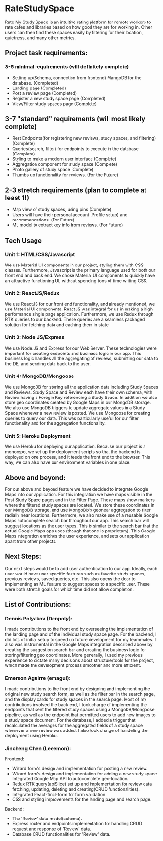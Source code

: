 # RateStudySpace

Rate My Study Space is an intuitive rating platform for remote workers to rate cafes and libraries based on how good they are for working in. Other users can then find these spaces easily by filtering for their location, quietness, and many other metrics.

## Project task requirements:
### 3-5 minimal requirements (will definitely complete)
  * Setting up(Schema, connection from frontend) MangoDB for the database. (Completed)
  * Landing page (Completed)
  * Post a review page (Completed)
  * Register a new study space page (Completed)
  * View/Filter study spaces page (Complete)
## 3-7 "standard" requirements (will most likely complete)
  * Rest Endpoints(for registering new reviews, study spaces, and filtering) (Complete)
  * Queries(search, filter) for endpoints to execute in the database (Complete)
  * Styling to make a modern user interface (Complete)
  * Aggregation component for study space (Complete)
  * Photo gallery of study space (Complete)
  * Thumbs up functionality for reviews. (For the Future)
## 2-3 stretch requirements (plan to complete at least 1!)
  * Map view of study spaces, using pins (Complete)
  * Users will have their personal account (Profile setup) and recommendations. (For Future)
  * ML model to extract key info from reviews. (For Future)
## Tech Usage
### Unit 1: HTML/CSS/Javascript
We use Material UI components in our project, styling them with CSS classes. Furthermore, Javascript is the primary language used for both our front end and back end. 
We chose Material UI components to quickly have an attractive functioning UI, without spending tons of time writing CSS.

### Unit 2: ReactJS/Redux
We use ReactJS for our front end functionality, and already mentioned, we use Material UI components. ReactJS was integral for us in making a high performance single page application. Furthermore, we use Redux through RTK queries to our backend. These queries are a seamless packaged solution for fetching data and caching them in state.

### Unit 3: Node.JS/Express
We use Node.JS and Express for our Web Server. These technologies were important for creating endpoints and business logic in our app. This business logic handles all the aggregating of reviews, submitting our data to the DB, and sending data back to the user.

### Unit 4: MongoDB/Mongoose
We use MongoDB for storing all the application data including Study Spaces and Reviews. Study Space and Review each have their own schema, with Review having a Foregin Key referencing a Study Space. In addition we also store geo coordinates created by Google Maps in our MongoDB storage. We also use MongoDB triggers to update aggregate values in a Study Space whenever a new review is posted. We use Mongoose for creating queries to query our data. This was particularly useful for our filter functionality and for the aggregation functionality.

### Unit 5: Heroku Deployment
We use Heroku for deploying our application. Because our project is a monorepo, we set up the deployment scripts so that the backend is deployed on one process, and it feeds the front end to the browser. This way, we can also have our environment variables in one place.

## Above and beyond:
For our above and beyond feature we have decided to integrate Google Maps into our application. For this integration we have maps visible in the Post Study Space pages and in the Filter Page. These maps show markers where the filtered study spaces are located. We store these coordinates in our MongoDB storage, and use MongoDb's geonear aggregation to filter radially near locations. Furthermore, we also make use of a reusable Google Maps autocomplete search bar throughout our app. This search bar will suggest locations as the user types. This is similar to the search bar that the actual Google Maps app uses (though that one is proprietary). This Google Maps integration enriches the user experience, and sets our application apart from other projects.

## Next Steps:
Our next steps would be to add user authentication to our app. Ideally, each user would have user specific features such as favorite study spaces, previous reviews, saved queries, etc. This also opens the door to implementing an ML feature to suggest spaces to a specific user. These were both stretch goals for which time did not allow completion.

## List of Contributions:
### Dennis Polyakov (Denpoly):
I made contributions to the front end by overseeing the implementation of the landing page and of the individual study space page. For the backend, I did lots of initial setup to speed up future development for my teammates. I also was instrumental in the Google Maps integration described above by creating the suggestion search bar and creating the business logic for storing/filtering geo coordinates. More generally, I used my previous experience to dictate many decisions about structure/tools for the project, which made the development process smoother and more efficient.

### Emerson Aguirre (emagui):
I made contributions to the front end by designing and implementing the original new study search form, as well as the filter bar in the search page, and the display cards for study spaces in the search page. Most of my contributions involved the back end, I took charge of implementing the endpoints that sent the filtered study spaces using a MongoDB/Mongoose pipeline, as well as the endpoint that permitted users to add new images to a study space document. For the database, I added a trigger that recalculated the averages for the aggregated fields of a study space whenever a new review was added. I also took charge of handeling the deployment using Heroku.

### Jincheng Chen (Leeemon):
 Frontend:
 - Wizard form's design and implementation for posting a new review.
 - Wizard form's design and implementation for adding a new study space. Integrated Google Map API to autocomplete geo-location.
 - Redux RTK query(apiSlice) set up and implementation for review data fetching, updating, deleting and creating(CRUD functionalities).
 - Integrated React-final-form for form validation.
 - CSS and styling improvements for the landing page and search page.
 
 Backend:
 - The 'Review' data model(schema).
 - Express router and endpoints implementation for handling CRUD request and response of 'Review' data.
 - Database CRUD functionalities for 'Review' data.
